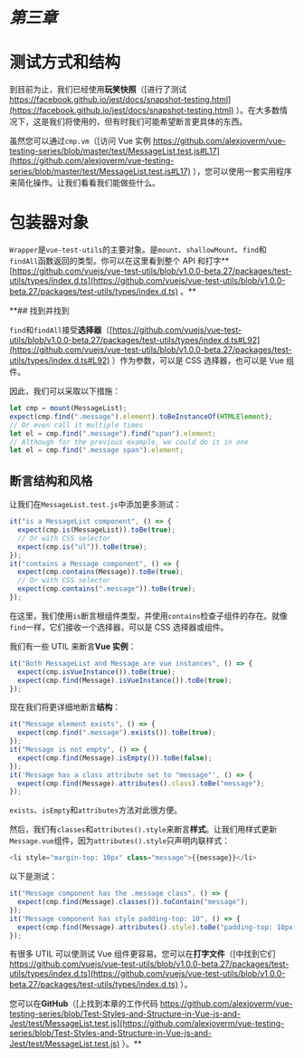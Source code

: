 # *第三章*

# 测试方式和结构

到目前为止，我们已经使用**玩笑快照**（[进行了测试 https://facebook.github.io/jest/docs/snapshot-testing.html](https://facebook.github.io/jest/docs/snapshot-testing.html) ）。在大多数情况下，这是我们将使用的，但有时我们可能希望断言更具体的东西。

虽然您可以通过`cmp.vm`（[访问 Vue 实例 https://github.com/alexjoverm/vue-testing-series/blob/master/test/MessageList.test.js#L17](https://github.com/alexjoverm/vue-testing-series/blob/master/test/MessageList.test.js#L17) ），您可以使用一套实用程序来简化操作。让我们看看我们能做些什么。

# 包装器对象

`Wrapper`是`vue-test-utils`的主要对象。是`mount`、`shallowMount`、`find`和`findAll`函数返回的类型。你可以在这里看到整个 API 和打字**[https://github.com/vuejs/vue-test-utils/blob/v1.0.0-beta.27/packages/test-utils/types/index.d.ts](https://github.com/vuejs/vue-test-utils/blob/v1.0.0-beta.27/packages/test-utils/types/index.d.ts) 。**

 **## 找到并找到

`find`和`findAll`接受**选择器**（[https://github.com/vuejs/vue-test-utils/blob/v1.0.0-beta.27/packages/test-utils/types/index.d.ts#L92](https://github.com/vuejs/vue-test-utils/blob/v1.0.0-beta.27/packages/test-utils/types/index.d.ts#L92) ）作为参数，可以是 CSS 选择器，也可以是 Vue 组件。

因此，我们可以采取以下措施：

```js
let cmp = mount(MessageList);
expect(cmp.find(".message").element).toBeInstanceOf(HTMLElement);
// Or even call it multiple times
let el = cmp.find(".message").find("span").element;
// Although for the previous example, we could do it in one
let el = cmp.find(".message span").element;
```

## 断言结构和风格

让我们在`MessageList.test.js`中添加更多测试：

```js
it("is a MessageList component", () => {
  expect(cmp.is(MessageList)).toBe(true);
  // Or with CSS selector
  expect(cmp.is("ul")).toBe(true);
});
it("contains a Message component", () => {
  expect(cmp.contains(Message)).toBe(true);
  // Or with CSS selector
  expect(cmp.contains(".message")).toBe(true);
});
```

在这里，我们使用`is`断言根组件类型，并使用`contains`检查子组件的存在。就像`find`一样，它们接收一个选择器，可以是 CSS 选择器或组件。

我们有一些 UTIL 来断言**Vue 实例**：

```js
it("Both MessageList and Message are vue instances", () => {
  expect(cmp.isVueInstance()).toBe(true);
  expect(cmp.find(Message).isVueInstance()).toBe(true);
});
```

现在我们将更详细地断言**结构**：

```js
it("Message element exists", () => {
  expect(cmp.find(".message").exists()).toBe(true);
});
it("Message is not empty", () => {
  expect(cmp.find(Message).isEmpty()).toBe(false);
});
it('Message has a class attribute set to "message"', () => {
  expect(cmp.find(Message).attributes().class).toBe("message");
});
```

`exists`、`isEmpty`和`attributes`方法对此很方便。

然后，我们有`classes`和`attributes().style`来断言**样式**。让我们用样式更新`Message.vue`组件，因为`attributes().style`只声明内联样式：

```js
<li style="margin-top: 10px" class="message">{{message}}</li>
```

以下是测试：

```js
it("Message component has the .message class", () => {
  expect(cmp.find(Message).classes()).toContain("message");
});
it("Message component has style padding-top: 10", () => {
  expect(cmp.find(Message).attributes().style).toBe("padding-top: 10px;");
});
```

有很多 UTIL 可以使测试 Vue 组件更容易。您可以在**打字文件**（[中找到它们 https://github.com/vuejs/vue-test-utils/blob/v1.0.0-beta.27/packages/test-utils/types/index.d.ts](https://github.com/vuejs/vue-test-utils/blob/v1.0.0-beta.27/packages/test-utils/types/index.d.ts) ）。

您可以在**GitHub**（[上找到本章的工作代码 https://github.com/alexjoverm/vue-testing-series/blob/Test-Styles-and-Structure-in-Vue-js-and-Jest/test/MessageList.test.js](https://github.com/alexjoverm/vue-testing-series/blob/Test-Styles-and-Structure-in-Vue-js-and-Jest/test/MessageList.test.js) ）。**